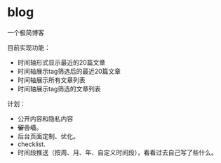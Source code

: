# blog
一个极简博客

目前实现功能：
- 时间轴形式显示最近的20篇文章
- 时间轴展示tag筛选后的最近20篇文章
- 时间轴展示所有文章列表
- 时间轴展示tag筛选的文章列表 

计划：
- 公开内容和隐私内容
- ~~留言墙~~。
- 后台页面定制、优化。
- checklist.
- 时间段推送（按周、月、年、自定义时间段），看看过去自己写了些什么。